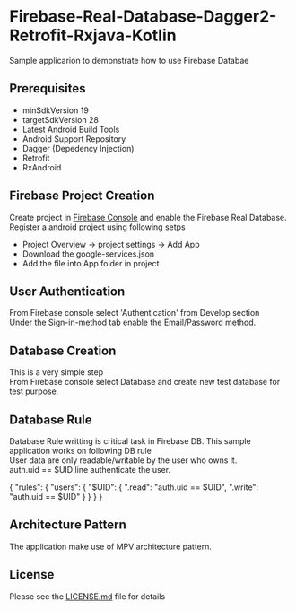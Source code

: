 # Firebase-Real-Database-Dagger2-Retrofit-Rxjava-Kotlin
Sample applicarion to demonstrate how to use Firebase Databae

Prerequisites
--------------
- minSdkVersion 19
- targetSdkVersion 28
- Latest Android Build Tools
- Android Support Repository
- Dagger (Depedency Injection)
- Retrofit
- RxAndroid

Firebase Project Creation
-------------------------
Create project in [Firebase Console](https://console.firebase.google.com/) and enable the Firebase Real Database.<br />
Register a android project using following setps<br />
- Project Overview -> project settings -> Add App<br />
- Download the google-services.json<br />
- Add the file into App folder in project<br />

User Authentication
-------------------
From Firebase console select 'Authentication' from Develop section <br />
Under the Sign-in-method tab enable the Email/Password method.

Database Creation
-----------------
This is a very simple step <br />
From Firebase console select Database and create new test database for test purpose.

Database Rule
-------------
Database Rule writting is critical task in Firebase DB. This sample application works on following DB rule<br />
User data are only readable/writable by the user who owns it.<br />
auth.uid == $UID line authenticate the user.

{
  "rules": {
    "users": {
      "$UID": {
        ".read": "auth.uid == $UID",
        ".write": "auth.uid == $UID"
      }
    }
}
}


## Architecture Pattern
The application make use of MPV architecture pattern.

## License
Please see the [LICENSE.md](https://github.com/SinoKD/Firebase-Real-Database-Dagger2-Retrofit-Rxjava-Kotlin/blob/master/LICENSE) file for details
